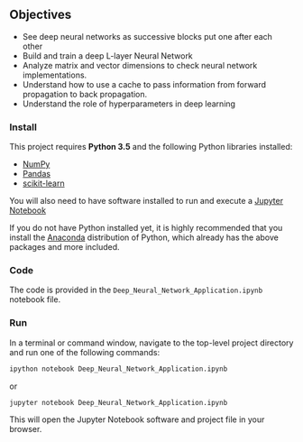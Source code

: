 ## Objectives

- See deep neural networks as successive blocks put one after each other
- Build and train a deep L-layer Neural Network
- Analyze matrix and vector dimensions to check neural network implementations.
- Understand how to use a cache to pass information from forward propagation to back propagation.
- Understand the role of hyperparameters in deep learning

### Install

This project requires **Python 3.5** and the following Python libraries installed:

- [NumPy](http://www.numpy.org/)
- [Pandas](http://pandas.pydata.org)
- [scikit-learn](http://scikit-learn.org/stable/)

You will also need to have software installed to run and execute a [Jupyter Notebook](http://ipython.org/notebook.html)

If you do not have Python installed yet, it is highly recommended that you install the [Anaconda](http://continuum.io/downloads) distribution of Python, which already has the above packages and more included.

### Code

The code is provided in the `Deep_Neural_Network_Application.ipynb` notebook file.

### Run

In a terminal or command window, navigate to the top-level project directory and run one of the following commands:

```bash
ipython notebook Deep_Neural_Network_Application.ipynb
```  
or
```bash
jupyter notebook Deep_Neural_Network_Application.ipynb
```

This will open the Jupyter Notebook software and project file in your browser.
